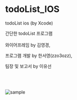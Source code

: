 # todoList_IOS
todoList ios (by Xcode)


간단한 todoList 프로그램
<br><br>
와이어프레임 by 김영경,

프로그램 개발 by 한서영(zzo3ozz), 

팀장 및 보고서 by 이유선
<br>
<br><br><br>

![sample](https://user-images.githubusercontent.com/90233522/221417203-a6a28801-e67d-45d5-bb93-fea737ae511e.jpg)
